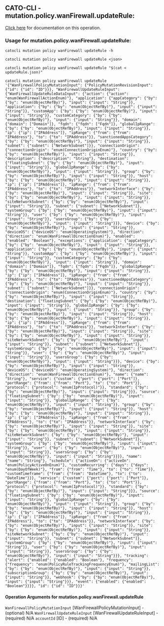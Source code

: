 
## CATO-CLI - mutation.policy.wanFirewall.updateRule:
[Click here](https://api.catonetworks.com/documentation/#mutation-updateRule) for documentation on this operation.

### Usage for mutation.policy.wanFirewall.updateRule:

`catocli mutation policy wanFirewall updateRule -h`

`catocli mutation policy wanFirewall updateRule <json>`

`catocli mutation policy wanFirewall updateRule "$(cat < updateRule.json)"`

`catocli mutation policy wanFirewall updateRule '{"WanFirewallPolicyMutationInput": {"PolicyMutationRevisionInput": {"id": {"id": "ID"}}}, "WanFirewallUpdateRuleInput": {"WanFirewallUpdateRuleDataInput": {"action": {"action": "enum(WanFirewallActionEnum)"}, "application": {"appCategory": {"by": {"by": "enum(ObjectRefBy)"}, "input": {"input": "String"}}, "application": {"by": {"by": "enum(ObjectRefBy)"}, "input": {"input": "String"}}, "customApp": {"by": {"by": "enum(ObjectRefBy)"}, "input": {"input": "String"}}, "customCategory": {"by": {"by": "enum(ObjectRefBy)"}, "input": {"input": "String"}}, "domain": {"domain": ["Domain"]}, "fqdn": {"fqdn": ["Fqdn"]}, "globalIpRange": {"by": {"by": "enum(ObjectRefBy)"}, "input": {"input": "String"}}, "ip": {"ip": ["IPAddress"]}, "ipRange": {"from": {"from": "IPAddress"}, "to": {"to": "IPAddress"}}, "sanctionedAppsCategory": {"by": {"by": "enum(ObjectRefBy)"}, "input": {"input": "String"}}, "subnet": {"subnet": ["NetworkSubnet"]}}, "connectionOrigin": {"connectionOrigin": "enum(ConnectionOriginEnum)"}, "country": {"by": {"by": "enum(ObjectRefBy)"}, "input": {"input": "String"}}, "description": {"description": "String"}, "destination": {"floatingSubnet": {"by": {"by": "enum(ObjectRefBy)"}, "input": {"input": "String"}}, "globalIpRange": {"by": {"by": "enum(ObjectRefBy)"}, "input": {"input": "String"}}, "group": {"by": {"by": "enum(ObjectRefBy)"}, "input": {"input": "String"}}, "host": {"by": {"by": "enum(ObjectRefBy)"}, "input": {"input": "String"}}, "ip": {"ip": ["IPAddress"]}, "ipRange": {"from": {"from": "IPAddress"}, "to": {"to": "IPAddress"}}, "networkInterface": {"by": {"by": "enum(ObjectRefBy)"}, "input": {"input": "String"}}, "site": {"by": {"by": "enum(ObjectRefBy)"}, "input": {"input": "String"}}, "siteNetworkSubnet": {"by": {"by": "enum(ObjectRefBy)"}, "input": {"input": "String"}}, "subnet": {"subnet": ["NetworkSubnet"]}, "systemGroup": {"by": {"by": "enum(ObjectRefBy)"}, "input": {"input": "String"}}, "user": {"by": {"by": "enum(ObjectRefBy)"}, "input": {"input": "String"}}, "usersGroup": {"by": {"by": "enum(ObjectRefBy)"}, "input": {"input": "String"}}}, "device": {"by": {"by": "enum(ObjectRefBy)"}, "input": {"input": "String"}}, "deviceOS": {"deviceOS": "enum(OperatingSystem)"}, "direction": {"direction": "enum(WanFirewallDirectionEnum)"}, "enabled": {"enabled": "Boolean"}, "exceptions": {"application": {"appCategory": {"by": {"by": "enum(ObjectRefBy)"}, "input": {"input": "String"}}, "application": {"by": {"by": "enum(ObjectRefBy)"}, "input": {"input": "String"}}, "customApp": {"by": {"by": "enum(ObjectRefBy)"}, "input": {"input": "String"}}, "customCategory": {"by": {"by": "enum(ObjectRefBy)"}, "input": {"input": "String"}}, "domain": {"domain": ["Domain"]}, "fqdn": {"fqdn": ["Fqdn"]}, "globalIpRange": {"by": {"by": "enum(ObjectRefBy)"}, "input": {"input": "String"}}, "ip": {"ip": ["IPAddress"]}, "ipRange": {"from": {"from": "IPAddress"}, "to": {"to": "IPAddress"}}, "sanctionedAppsCategory": {"by": {"by": "enum(ObjectRefBy)"}, "input": {"input": "String"}}, "subnet": {"subnet": ["NetworkSubnet"]}}, "connectionOrigin": {"connectionOrigin": "enum(ConnectionOriginEnum)"}, "country": {"by": {"by": "enum(ObjectRefBy)"}, "input": {"input": "String"}}, "destination": {"floatingSubnet": {"by": {"by": "enum(ObjectRefBy)"}, "input": {"input": "String"}}, "globalIpRange": {"by": {"by": "enum(ObjectRefBy)"}, "input": {"input": "String"}}, "group": {"by": {"by": "enum(ObjectRefBy)"}, "input": {"input": "String"}}, "host": {"by": {"by": "enum(ObjectRefBy)"}, "input": {"input": "String"}}, "ip": {"ip": ["IPAddress"]}, "ipRange": {"from": {"from": "IPAddress"}, "to": {"to": "IPAddress"}}, "networkInterface": {"by": {"by": "enum(ObjectRefBy)"}, "input": {"input": "String"}}, "site": {"by": {"by": "enum(ObjectRefBy)"}, "input": {"input": "String"}}, "siteNetworkSubnet": {"by": {"by": "enum(ObjectRefBy)"}, "input": {"input": "String"}}, "subnet": {"subnet": ["NetworkSubnet"]}, "systemGroup": {"by": {"by": "enum(ObjectRefBy)"}, "input": {"input": "String"}}, "user": {"by": {"by": "enum(ObjectRefBy)"}, "input": {"input": "String"}}, "usersGroup": {"by": {"by": "enum(ObjectRefBy)"}, "input": {"input": "String"}}}, "device": {"by": {"by": "enum(ObjectRefBy)"}, "input": {"input": "String"}}, "deviceOS": {"deviceOS": "enum(OperatingSystem)"}, "direction": {"direction": "enum(WanFirewallDirectionEnum)"}, "name": {"name": "String"}, "service": {"custom": {"port": {"port": ["Port"]}, "portRange": {"from": {"from": "Port"}, "to": {"to": "Port"}}, "protocol": {"protocol": "enum(IpProtocol)"}}, "standard": {"by": {"by": "enum(ObjectRefBy)"}, "input": {"input": "String"}}}, "source": {"floatingSubnet": {"by": {"by": "enum(ObjectRefBy)"}, "input": {"input": "String"}}, "globalIpRange": {"by": {"by": "enum(ObjectRefBy)"}, "input": {"input": "String"}}, "group": {"by": {"by": "enum(ObjectRefBy)"}, "input": {"input": "String"}}, "host": {"by": {"by": "enum(ObjectRefBy)"}, "input": {"input": "String"}}, "ip": {"ip": ["IPAddress"]}, "ipRange": {"from": {"from": "IPAddress"}, "to": {"to": "IPAddress"}}, "networkInterface": {"by": {"by": "enum(ObjectRefBy)"}, "input": {"input": "String"}}, "site": {"by": {"by": "enum(ObjectRefBy)"}, "input": {"input": "String"}}, "siteNetworkSubnet": {"by": {"by": "enum(ObjectRefBy)"}, "input": {"input": "String"}}, "subnet": {"subnet": ["NetworkSubnet"]}, "systemGroup": {"by": {"by": "enum(ObjectRefBy)"}, "input": {"input": "String"}}, "user": {"by": {"by": "enum(ObjectRefBy)"}, "input": {"input": "String"}}, "usersGroup": {"by": {"by": "enum(ObjectRefBy)"}, "input": {"input": "String"}}}}, "name": {"name": "String"}, "schedule": {"activeOn": {"activeOn": "enum(PolicyActiveOnEnum)"}, "customRecurring": {"days": {"days": "enum(DayOfWeek)"}, "from": {"from": "Time"}, "to": {"to": "Time"}}, "customTimeframe": {"from": {"from": "DateTime"}, "to": {"to": "DateTime"}}}, "service": {"custom": {"port": {"port": ["Port"]}, "portRange": {"from": {"from": "Port"}, "to": {"to": "Port"}}, "protocol": {"protocol": "enum(IpProtocol)"}}, "standard": {"by": {"by": "enum(ObjectRefBy)"}, "input": {"input": "String"}}}, "source": {"floatingSubnet": {"by": {"by": "enum(ObjectRefBy)"}, "input": {"input": "String"}}, "globalIpRange": {"by": {"by": "enum(ObjectRefBy)"}, "input": {"input": "String"}}, "group": {"by": {"by": "enum(ObjectRefBy)"}, "input": {"input": "String"}}, "host": {"by": {"by": "enum(ObjectRefBy)"}, "input": {"input": "String"}}, "ip": {"ip": ["IPAddress"]}, "ipRange": {"from": {"from": "IPAddress"}, "to": {"to": "IPAddress"}}, "networkInterface": {"by": {"by": "enum(ObjectRefBy)"}, "input": {"input": "String"}}, "site": {"by": {"by": "enum(ObjectRefBy)"}, "input": {"input": "String"}}, "siteNetworkSubnet": {"by": {"by": "enum(ObjectRefBy)"}, "input": {"input": "String"}}, "subnet": {"subnet": ["NetworkSubnet"]}, "systemGroup": {"by": {"by": "enum(ObjectRefBy)"}, "input": {"input": "String"}}, "user": {"by": {"by": "enum(ObjectRefBy)"}, "input": {"input": "String"}}, "usersGroup": {"by": {"by": "enum(ObjectRefBy)"}, "input": {"input": "String"}}}, "tracking": {"alert": {"enabled": {"enabled": "Boolean"}, "frequency": {"frequency": "enum(PolicyRuleTrackingFrequencyEnum)"}, "mailingList": {"by": {"by": "enum(ObjectRefBy)"}, "input": {"input": "String"}}, "subscriptionGroup": {"by": {"by": "enum(ObjectRefBy)"}, "input": {"input": "String"}}, "webhook": {"by": {"by": "enum(ObjectRefBy)"}, "input": {"input": "String"}}}, "event": {"enabled": {"enabled": "Boolean"}}}}, "id": {"id": "ID"}}}'`

#### Operation Arguments for mutation.policy.wanFirewall.updateRule ####
`WanFirewallPolicyMutationInput` [WanFirewallPolicyMutationInput] - (optional) N/A 
`WanFirewallUpdateRuleInput` [WanFirewallUpdateRuleInput] - (required) N/A 
`accountId` [ID] - (required) N/A 
